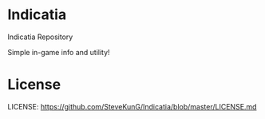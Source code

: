 Indicatia
==============
Indicatia Repository

Simple in-game info and utility!

License
==============
LICENSE: https://github.com/SteveKunG/Indicatia/blob/master/LICENSE.md
